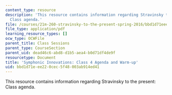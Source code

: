 ```yaml
---
content_type: resource
description: 'This resource contains information regarding Stravinsky to the present:
  Class agenda.'
file: /courses/21m-260-stravinsky-to-the-present-spring-2016/bbd1d71eee220cec5f48003ab914ed41_MIT21M_260S16_class04.pdf
file_type: application/pdf
learning_resource_types: []
ocw_type: OCWFile
parent_title: Class Sessions
parent_type: CourseSection
parent_uid: dead46c6-abd8-d1b5-aea4-b0d71df4de9f
resourcetype: Document
title: 'Symphonic Innovations: Class 4 Agenda and Warm-up'
uid: bbd1d71e-ee22-0cec-5f48-003ab914ed41
---
```

This resource contains information regarding Stravinsky to the present: Class agenda.

